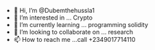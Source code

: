 - 👋 Hi, I’m @Dubemthehussla1
- 👀 I’m interested in ... Crypto
- 🌱 I’m currently learning ... programming solidity
- 💞️ I’m looking to collaborate on ... research 
- 📫 How to reach me ...call +2349017714110

<!---
Dubemthehussla1/Dubemthehussla1 is a ✨ special ✨ repository because its `README.md` (this file) appears on your GitHub profile.
You can click the Preview link to take a look at your changes.
--->
